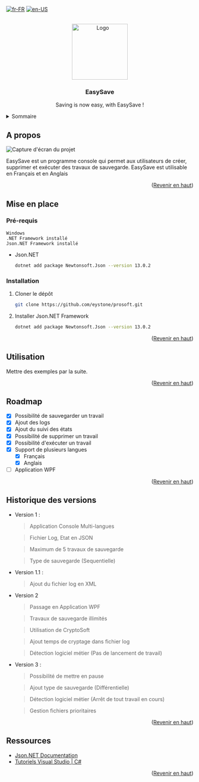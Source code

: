 <a name="readme-top"></a>

[![fr-FR](https://img.shields.io/badge/lang-fr-blue.svg)](https://github.com/eystone/prosoft/blob/main/README.md)
[![en-US](https://img.shields.io/badge/lang-en-red.svg)](https://github.com/eystone/prosoft/blob/main/README.en-US.md)

<!-- LOGO PROJET -->
<br />
<div align="center">
  <a href="https://github.com/eystone/prosoft/main">
    <img src="EasySave/Images/easysave logo.svg" alt="Logo" width="150" height="150">
  </a>

  <h3 align="center">EasySave</h3>

  <p align="center">
    Saving is now easy, with EasySave !
    <br />
  </p>
</div>


<!-- SOMMAIRE -->
<details>
  <summary>Sommaire</summary>
  <ol>
    <li>
      <a href="#a-propos">A propos</a>
    </li>
    <li>
      <a href="#mise-en-place">Mise en place</a>
      <ul>
        <li><a href="#prerequis">Pré-requis</a></li>
        <li><a href="#installation">Installation</a></li>
      </ul>
    </li>
    <li><a href="#utilisation">Utilisation</a></li>
    <li><a href="#roadmap">Roadmap</a></li>
    <lia><a href="#versionhistory">Historique des versions</a></li>
    <li><a href="#ressources">Ressources utilisés</a></li>
  </ol>
</details>


<!-- A propos -->
## A propos

![Capture d'écran du projet][product-screenshot]

EasySave est un programme console qui permet aux utilisateurs de créer, supprimer et exécuter des travaux de sauvegarde. 
EasySave est utilisable en Français et en Anglais

<p align="right">(<a href="#readme-top">Revenir en haut</a>)</p>


<!-- Mise en place -->
## Mise en place

### Pré-requis

    Windows
    .NET Framework installé
    Json.NET Framework installé

* Json.NET
  ```sh
  dotnet add package Newtonsoft.Json --version 13.0.2
  ```

### Installation

1. Cloner le dépôt
   ```sh
   git clone https://github.com/eystone/prosoft.git
   ```
2. Installer Json.NET Framework
   ```sh
   dotnet add package Newtonsoft.Json --version 13.0.2
   ```

<p align="right">(<a href="#readme-top">Revenir en haut</a>)</p>


<!-- Exemples -->
## Utilisation

Mettre des exemples par la suite.

<p align="right">(<a href="#readme-top">Revenir en haut</a>)</p>


<!-- ROADMAP -->
## Roadmap

- [x] Possibilité de sauvegarder un travail
- [x] Ajout des logs
- [x] Ajout du suivi des états
- [x] Possibilité de supprimer un travail
- [x] Possibilité d'exécuter un travail
- [x] Support de plusieurs langues
    - [x] Français
    - [x] Anglais
- [ ] Application WPF

<p align="right">(<a href="#readme-top">Revenir en haut</a>)</p>


<!-- Historique des versions -->
## Historique des versions

- Version 1 : 
	> Application Console Multi-langues

	> Fichier Log, Etat en JSON

	> Maximum de 5 travaux de sauvegarde

	> Type de sauvegarde (Sequentielle)

- Version 1.1 :
	> Ajout du fichier log en XML
- Version 2
	> Passage en Application WPF

	> Travaux de sauvegarde illimités
	
    > Utilisation de CryptoSoft
	
    > Ajout temps de cryptage dans fichier log
	
    > Détection logiciel métier (Pas de lancement de travail)
- Version 3 :
	> Possibilité de mettre en pause

	> Ajout type de sauvegarde (Différentielle)
	
    > Détection logiciel métier (Arrêt de tout travail en cours)
	
    > Gestion fichiers prioritaires 

<p align="right">(<a href="#readme-top">Revenir en haut</a>)</p>


<!-- Ressources utilisées -->
## Ressources

* [Json.NET Documentation](https://www.newtonsoft.com/json/help/html/Introduction.htm)
* [Tutoriels Visual Studio | C#](https://learn.microsoft.com/fr-fr/visualstudio/get-started/csharp/?view=vs-2022)

<p align="right">(<a href="#readme-top">Revenir en haut</a>)</p>


<!-- Lien et images -->
<!-- https://www.markdownguide.org/basic-syntax/#reference-style-links -->
[product-screenshot]: EasySave/Images/capture.png
